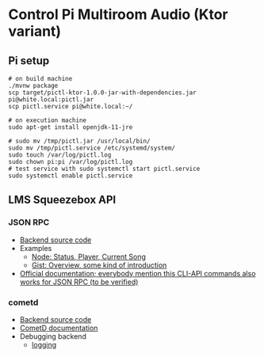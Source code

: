 # Control Pi Multiroom Audio (Ktor variant)

## Pi setup

```
# on build machine
./mvnw package
scp target/pictl-ktor-1.0.0-jar-with-dependencies.jar pi@white.local:pictl.jar
scp pictl.service pi@white.local:~/

# on execution machine
sudo apt-get install openjdk-11-jre

# sudo mv /tmp/pictl.jar /usr/local/bin/
sudo mv /tmp/pictl.service /etc/systemd/system/
sudo touch /var/log/pictl.log
sudo chown pi:pi /var/log/pictl.log
# test service with sudo systemctl start pictl.service
sudo systemctl enable pictl.service
```

## LMS Squeezebox API

### JSON RPC

- [Backend source code](https://github.com/Logitech/slimserver/blob/public/8.0/Slim/Web/JSONRPC.pm)
- Examples
  - [Node: Status, Player, Current Song](https://github.com/legrosmanu/rest-api-squeezebox/blob/master/src/integration/player/SongPlayed.js)
  - [Gist: Overview, some kind of introduction](https://gist.github.com/samtherussell/335bf9ba75363bd167d2470b8689d9f2)
- [Official documentation; everybody mention this CLI-API commands also works for JSON RPC (to be verified)](http://htmlpreview.github.io/?https://raw.githubusercontent.com/Logitech/slimserver/public/8.0/HTML/EN/html/docs/cli-api.html)

### cometd

- [Backend source code](https://github.com/Logitech/slimserver/blob/public/8.0/Slim/Web/Cometd.pm)
- [CometD documentation](https://docs.cometd.org/current/reference/)
- Debugging backend
  - [logging](https://wiki.slimdevices.com/index.php/Logitech_Media_Server_log_file.html)